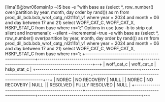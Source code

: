 [lima16@bwr06omsin1p ~]$ bee -e "with base as (select *, row_number() over(partition by year, month, day order by rand()) as rn from prod_dil_bcb.bcb_wrof_catg_nl2t11b1_v1 where year = 2024 and month = 06 and day between 17 and 21) select WOFF_CAT_C, WOFF_CAT_X, HSKP_STAT_C from base where rn=1;"
Options in use (use -b to strip out silent and incremenal): --silent --incremental=true -e with base as (select *, row_number() over(partition by year, month, day order by rand()) as rn from prod_dil_bcb.bcb_wrof_catg_nl2t11b1_v1 where year = 2024 and month = 06 and day between 17 and 21) select WOFF_CAT_C, WOFF_CAT_X, HSKP_STAT_C from base where rn=1;
+----------------------------------------------------+----------------------------------------------------+----------------------------------------------------+--+
|                     woff_cat_c                     |                     woff_cat_x                     |                    hskp_stat_c                     |
+----------------------------------------------------+----------------------------------------------------+----------------------------------------------------+--+
| NOREC                                              | NO RECOVERY                                        | NULL                                               |
| NOREC                                              | NO RECOVERY                                        | NULL                                               |
| RESOLVED                                           | FULLY RESOLVED                                     | NULL                                               |
+----------------------------------------------------+----------------------------------------------------+----------------------------------------------------+--+
